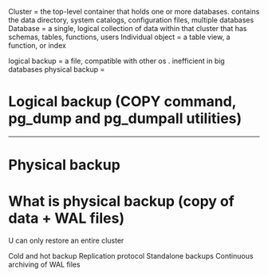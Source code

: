Cluster =  the top-level container that holds one or more databases.
	contains the data directory, system catalogs, configuration files, multiple databases
Database = a single, logical collection of data within that cluster that has schemas, tables, functions, users
Individual object = a table view, a function, or index


logical backup = a file, compatible with other os . inefficient in big databases
physical backup = 



# Logical backup (COPY command, pg_dump and pg_dumpall utilities)



---
# Physical backup

# What is physical backup (copy of data + WAL files)

U can only restore an entire cluster 


Cold and hot backup 
Replication protocol
Standalone backups 
Continuous archiving of WAL files